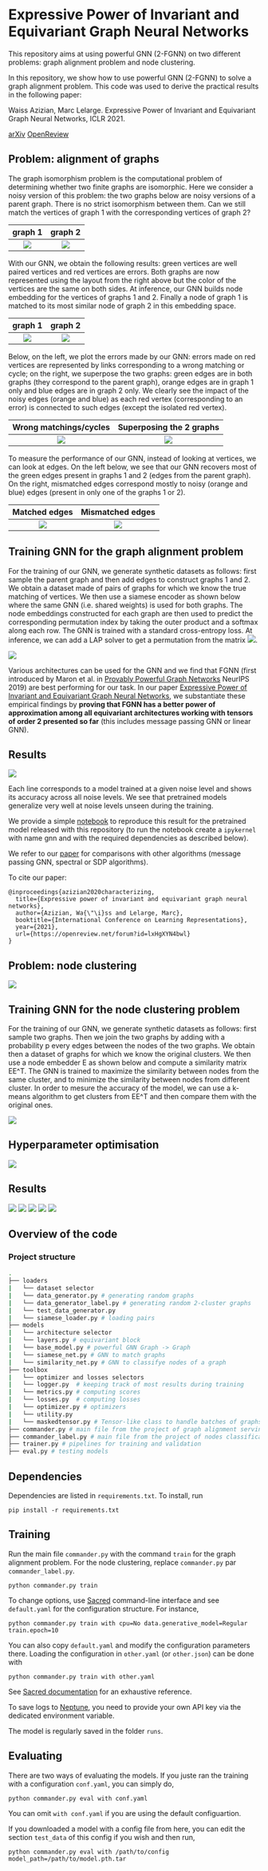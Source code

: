 # Expressive Power of Invariant and Equivariant Graph Neural Networks

This repository aims at using powerful GNN (2-FGNN) on two different problems: graph alignment problem and node clustering.

In this repository, we show how to use powerful GNN (2-FGNN) to solve a graph alignment problem. This code was used to derive the practical results in the following paper:

Waiss Azizian, Marc Lelarge. Expressive Power of Invariant and Equivariant Graph Neural Networks, ICLR 2021.

[arXiv](https://arxiv.org/abs/2006.15646) [OpenReview](https://openreview.net/forum?id=lxHgXYN4bwl)

## Problem: alignment of graphs

The graph isomorphism problem is the computational problem of determining whether two finite graphs are isomorphic. Here we consider a noisy version of this problem: the two graphs below are noisy versions of a parent graph. There is no strict isomorphism between them. Can we still match the vertices of graph 1 with the corresponding vertices of graph 2?

|          graph 1          |          graph 2          |
| :-----------------------: | :-----------------------: |
| ![](images/01_graph1.png) | ![](images/02_graph2.png) |

With our GNN, we obtain the following results: green vertices are well paired vertices and red vertices are errors. Both graphs are now represented using the layout from the right above but the color of the vertices are the same on both sides. At inference, our GNN builds node embedding for the vertices of graphs 1 and 2. Finally a node of graph 1 is matched to its most similar node of graph 2 in this embedding space.

|             graph 1              |             graph 2              |
| :------------------------------: | :------------------------------: |
| ![](images/04_result_graph1.png) | ![](images/03_result_graph2.png) |

Below, on the left, we plot the errors made by our GNN: errors made on red vertices are represented by links corresponding to a wrong matching or cycle; on the right, we superpose the two graphs: green edges are in both graphs (they correspond to the parent graph), orange edges are in graph 1 only and blue edges are in graph 2 only. We clearly see the impact of the noisy edges (orange and blue) as each red vertex (corresponding to an error) is connected to such edges (except the isolated red vertex).

|  Wrong matchings/cycles  | Superposing the 2 graphs  |
| :----------------------: | :-----------------------: |
| ![](images/09_preds.png) | ![](images/05_result.png) |

To measure the performance of our GNN, instead of looking at vertices, we can look at edges. On the left below, we see that our GNN recovers most of the green edges present in graphs 1 and 2 (edges from the parent graph). On the right, mismatched edges correspond mostly to noisy (orange and blue) edges (present in only one of the graphs 1 or 2).

|      Matched edges       |      Mismatched edges       |
| :----------------------: | :-------------------------: |
| ![](images/07_match.png) | ![](images/08_mismatch.png) |

## Training GNN for the graph alignment problem

For the training of our GNN, we generate synthetic datasets as follows: first sample the parent graph and then add edges to construct graphs 1 and 2. We obtain a dataset made of pairs of graphs for which we know the true matching of vertices. We then use a siamese encoder as shown below where the same GNN (i.e. shared weights) is used for both graphs. The node embeddings constructed for each graph are then used to predict the corresponding permutation index by taking the outer product and a softmax along each row. The GNN is trained with a standard cross-entropy loss.
At inference, we can add a LAP solver to get a permutation from the matrix <img src="https://render.githubusercontent.com/render/math?math=E_1 E_2^T">.

![](images/siamese.png)

Various architectures can be used for the GNN and we find that FGNN (first introduced by Maron et al. in [Provably Powerful Graph Networks](https://papers.nips.cc/paper/2019/hash/bb04af0f7ecaee4aae62035497da1387-Abstract.html) NeurIPS 2019) are best performing for our task. In our paper [Expressive Power of Invariant and Equivariant Graph Neural Networks](https://openreview.net/forum?id=lxHgXYN4bwl), we substantiate these empirical findings by **proving that FGNN has a better power of approximation among all equivariant architectures working with tensors of order 2 presented so far** (this includes message passing GNN or linear GNN).

## Results

![](images/download.png)

Each line corresponds to a model trained at a given noise level and shows
its accuracy across all noise levels. We see that pretrained models generalize very well at noise levels unseen during the training.

We provide a simple [notebook](https://github.com/mlelarge/graph_neural_net/blob/master/plot_accuracy_regular.ipynb) to reproduce this result for the pretrained model released with this repository (to run the notebook create a `ipykernel` with name gnn and with the required dependencies as described below).

We refer to our [paper](https://openreview.net/forum?id=lxHgXYN4bwl) for comparisons with other algorithms (message passing GNN, spectral or SDP algorithms).

To cite our paper:

```
@inproceedings{azizian2020characterizing,
  title={Expressive power of invariant and equivariant graph neural networks},
  author={Azizian, Wa{\"\i}ss and Lelarge, Marc},
  booktitle={International Conference on Learning Representations},
  year={2021},
  url={https://openreview.net/forum?id=lxHgXYN4bwl}
}
```

## Problem: node clustering

![](images/graph_clustering_problem.png)

## Training GNN for the node clustering problem

For the training of our GNN, we generate synthetic datasets as follows: first sample two graphs. Then we join the two graphs by adding with a probability p every edges between the nodes of the two graphs. We obtain then a dataset of graphs for which we know the original clusters. We then use a node embedder E as shown below and compute a similarity matrix EE^T. The GNN is trained to maximize the similarity between nodes from the same cluster, and to minimize the similarity between nodes from different cluster.
In order to mesure the accuracy of the model, we can use a k-means algorithm to get clusters from EE^T and then compare them with the original ones.

![](images/similarity_net.png)

## Hyperparameter optimisation

![](images/acc_hyperpatam.png)

## Results

![](images/clustering_sample_result.png)
![](images/acc_0.9_0.7.png)
![](images/acc_edge_prob_ep_14.png)
![](images/acc_global_edge_prob.png)
![](images/acc_spectral.png)

## Overview of the code

### Project structure

```bash
.
├── loaders
|   └── dataset selector
|   └── data_generator.py # generating random graphs
|   └── data_generator_label.py # generating random 2-cluster graphs   
|   └── test_data_generator.py
|   └── siamese_loader.py # loading pairs
├── models
|   └── architecture selector
|   └── layers.py # equivariant block
|   └── base_model.py # powerful GNN Graph -> Graph
|   └── siamese_net.py # GNN to match graphs
|   └── similarity_net.py # GNN to classifye nodes of a graph
├── toolbox
|   └── optimizer and losses selectors
|   └── logger.py  # keeping track of most results during training
|   └── metrics.py # computing scores
|   └── losses.py  # computing losses
|   └── optimizer.py # optimizers
|   └── utility.py
|   └── maskedtensor.py # Tensor-like class to handle batches of graphs of different sizes
├── commander.py # main file from the project of graph alignment serving for calling all necessary functions for training and testing
├── commander_label.py # main file from the project of nodes classification serving for calling all necessary functions for training and testing
├── trainer.py # pipelines for training and validation
├── eval.py # testing models
```

## Dependencies

Dependencies are listed in `requirements.txt`. To install, run

```
pip install -r requirements.txt
```

## Training

Run the main file `commander.py` with the command `train` for the graph alignment problem. For the node clustering, replace `commander.py` par `commander_label.py`.

```
python commander.py train
```

To change options, use [Sacred](https://github.com/IDSIA/sacred) command-line interface and see `default.yaml` for the configuration structure. For instance,

```
python commander.py train with cpu=No data.generative_model=Regular train.epoch=10
```

You can also copy `default.yaml` and modify the configuration parameters there. Loading the configuration in `other.yaml` (or `other.json`) can be done with

```
python commander.py train with other.yaml
```

See [Sacred documentation](http://sacred.readthedocs.org/) for an exhaustive reference.

To save logs to [Neptune](https://neptune.ai/), you need to provide your own API key via the dedicated environment variable.

The model is regularly saved in the folder `runs`.

## Evaluating

There are two ways of evaluating the models. If you juste ran the training with a configuration `conf.yaml`, you can simply do,

```
python commander.py eval with conf.yaml
```

You can omit `with conf.yaml` if you are using the default configuartion.

If you downloaded a model with a config file from here, you can edit the section `test_data` of this config if you wish and then run,

```
python commander.py eval with /path/to/config model_path=/path/to/model.pth.tar
```
